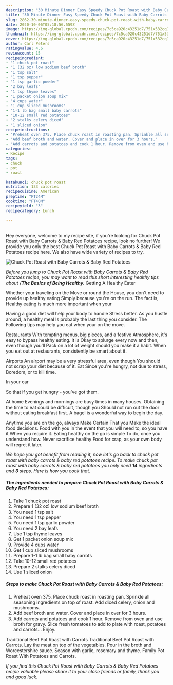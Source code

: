 ```yaml
---
description: "30 Minute Dinner Easy Speedy Chuck Pot Roast with Baby Carrots &amp;amp; Baby Red Potatoes"
title: "30 Minute Dinner Easy Speedy Chuck Pot Roast with Baby Carrots &amp;amp; Baby Red Potatoes"
slug: 2862-30-minute-dinner-easy-speedy-chuck-pot-roast-with-baby-carrots-and-amp-baby-red-potatoes
date: 2020-10-06T05:18:56.559Z
image: https://img-global.cpcdn.com/recipes/7c5ca920c43251d7/751x532cq70/chuck-pot-roast-with-baby-carrots-baby-red-potatoes-recipe-main-photo.jpg
thumbnail: https://img-global.cpcdn.com/recipes/7c5ca920c43251d7/751x532cq70/chuck-pot-roast-with-baby-carrots-baby-red-potatoes-recipe-main-photo.jpg
cover: https://img-global.cpcdn.com/recipes/7c5ca920c43251d7/751x532cq70/chuck-pot-roast-with-baby-carrots-baby-red-potatoes-recipe-main-photo.jpg
author: Carl Peters
ratingvalue: 4.6
reviewcount: 15
recipeingredient:
- "1 chuck pot roast"
- "1 (32 oz) low sodium beef broth"
- "1 tsp salt"
- "1 tsp pepper"
- "1 tsp garlic powder"
- "2 bay leafs"
- "1 tsp thyme leaves"
- "1 packet onion soup mix"
- "4 cups water"
- "1 cup sliced mushrooms"
- "1-1 lb bag small baby carrots"
- "10-12 small red potatoes"
- "2 stalks celery diced"
- "1 sliced onion"
recipeinstructions:
- "Preheat oven 375. Place chuck roast in roasting pan. Sprinkle all seasoning ingredients on top of roast. Add diced celery, onion and mushrooms."
- "Add beef broth and water. Cover and place in over for 3 hours."
- "Add carrots and potatoes and cook 1 hour. Remove from oven and use broth for gravy. Slice fresh tomatoes to add to plate with roast, potatoes and carrots... Enjoy."
categories:
- Recipe
tags:
- chuck
- pot
- roast

katakunci: chuck pot roast 
nutrition: 133 calories
recipecuisine: American
preptime: "PT24M"
cooktime: "PT40M"
recipeyield: "3"
recipecategory: Lunch

---
```

<br>
Hey everyone, welcome to my recipe site, if you're looking for Chuck Pot Roast with Baby Carrots &amp; Baby Red Potatoes recipe, look no further! We provide you only the best Chuck Pot Roast with Baby Carrots &amp; Baby Red Potatoes recipe here. We also have wide variety of recipes to try.
<br>


![Chuck Pot Roast with Baby Carrots &amp; Baby Red Potatoes](https://img-global.cpcdn.com/recipes/7c5ca920c43251d7/751x532cq70/chuck-pot-roast-with-baby-carrots-baby-red-potatoes-recipe-main-photo.jpg)

<i>Before you jump to Chuck Pot Roast with Baby Carrots &amp; Baby Red Potatoes recipe, you may want to read this short interesting healthy tips about {<strong>The Basics of Being Healthy</strong>.</i>
Getting A Healthy Eater

Whether your traveling on the Move or round the
House, you don't need to provide up healthy eating
Simply because you're on the run. The fact is,
Healthy eating is much more important when your


Having a good diet will help your body to handle
Stress better. As you hustle around, a healthy meal
Is probably the last thing you consider. The
Following tips may help you eat when your on the move.

Restaurants
With tempting menus, big pieces, and a festive
Atmosphere, it's easy to bypass healthy eating. It is 
Okay to splurge every now and then, even though you'll
Pack on a lot of weight should you make it a habit.
When you eat out at restaurants, consistently be smart
about it.

Airports
An airport may be a very stressful area, even though 
You should not scrap your diet because of it. Eat
Since you're hungry, not due to stress,
Boredom, or to kill time.

In your car

So that if you get hungry - you've got them.

At home
Evenings and mornings are busy times in many houses.
Obtaining the time to eat could be difficult, though you
Should not run out the door without eating breakfast
first. 
A bagel is a wonderful way to begin the day.

Anytime you are on the go, always Make Certain That you
Make the ideal food decisions. 
Food with you in the event that you will need to, so you have it
When you require it. Eating healthy on the go is simple 
To do, once you understand how. Never sacrifice healthy
Food for crap, as your own body will regret it later.


<i>We hope you got benefit from reading it, now let's go back to chuck pot roast with baby carrots &amp; baby red potatoes recipe. To make chuck pot roast with baby carrots &amp; baby red potatoes you only need <strong>14</strong> ingredients and <strong>3</strong> steps. Here is how you cook that.
</i>

##### The ingredients needed to prepare Chuck Pot Roast with Baby Carrots &amp; Baby Red Potatoes:

1. Take 1 chuck pot roast
1. Prepare 1 (32 oz) low sodium beef broth
1. You need 1 tsp salt
1. You need 1 tsp pepper
1. You need 1 tsp garlic powder
1. You need 2 bay leafs
1. Use 1 tsp thyme leaves
1. Get 1 packet onion soup mix
1. Provide 4 cups water
1. Get 1 cup sliced mushrooms
1. Prepare 1-1 lb bag small baby carrots
1. Take 10-12 small red potatoes
1. Prepare 2 stalks celery diced
1. Use 1 sliced onion


##### Steps to make Chuck Pot Roast with Baby Carrots &amp; Baby Red Potatoes:

1. Preheat oven 375. Place chuck roast in roasting pan. Sprinkle all seasoning ingredients on top of roast. Add diced celery, onion and mushrooms.
1. Add beef broth and water. Cover and place in over for 3 hours.
1. Add carrots and potatoes and cook 1 hour. Remove from oven and use broth for gravy. Slice fresh tomatoes to add to plate with roast, potatoes and carrots... Enjoy.


Traditional Beef Pot Roast with Carrots Traditional Beef Pot Roast with Carrots. Lay the meat on top of the vegetables. Pour in the broth and Worcestershire sauce. Season with garlic, rosemary and thyme. Family Pot Roast With Potatoes and Carrots. 

<i>If you find this Chuck Pot Roast with Baby Carrots &amp; Baby Red Potatoes recipe valuable please share it to your close friends or family, thank you and good luck.</i>
